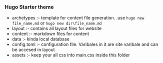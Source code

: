 ### Hugo Starter theme
  - archetypes :- template for content file generation.
                .use `hugo new file_name.md` or `hugo new dir\file_name.md`
  - layout :- contains all layout files for website
  - content :- markdown files for content
  - data :- kinda local database
  - config.toml :- configuration file. Varibales in it are site varibale and can be accesed in layout 
  - assets :- keep your all css into main.css inside this folder
             
